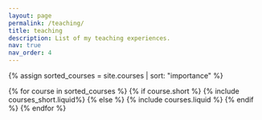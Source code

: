 ```yaml
---
layout: page
permalink: /teaching/
title: teaching
description: List of my teaching experiences.
nav: true
nav_order: 4
---
```


{% assign sorted_courses = site.courses | sort: "importance" %}
<div class="projects">
  <div class="row justify-content-center">
    {% for course in sorted_courses %}
      {% if course.short %}
        {% include courses_short.liquid%}
      {% else %}
        {% include courses.liquid %}
      {% endif %}
    {% endfor %}
  </div>
</div>
